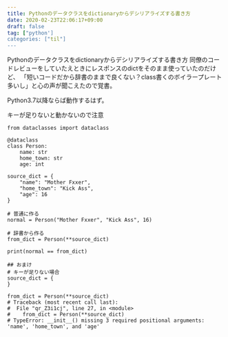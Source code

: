 ```yaml
---
title: Pythonのデータクラスをdictionaryからデシリアライズする書き方
date: 2020-02-23T22:06:17+09:00
draft: false
tag: ["python']
categories: ["til"]
---
```


Pythonのデータクラスをdictionaryからデシリアライズする書き方
同僚のコードレビューをしていたえときにレスポンスのdictをそのまま使っていたのだけど、
「短いコードだから辞書のままで良くない？class書くのボイラープレート多いし」と心の声が聞こえたので覚書。

Python3.7以降ならば動作するはず。

キーが足りないと動かないので注意

```
from dataclasses import dataclass

@dataclass
class Person:
    name: str
    home_town: str
    age: int

source_dict = {
    "name": "Mother Fxxer",
    "home_town": "Kick Ass",
    "age": 16
}

# 普通に作る
normal = Person("Mother Fxxer", "Kick Ass", 16)

# 辞書から作る
from_dict = Person(**source_dict)

print(normal == from_dict) 

## おまけ
# キーが足りない場合
source_dict = {
}

from_dict = Person(**source_dict)
# Traceback (most recent call last):
#  File "qr_Z3i1cj", line 27, in <module>
#    from_dict = Person(**source_dict)
# TypeError: __init__() missing 3 required positional arguments: 'name', 'home_town', and 'age'


```




